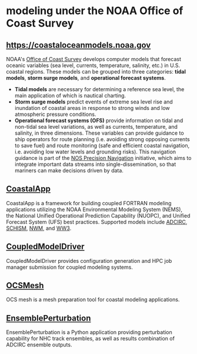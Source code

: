 # modeling under the NOAA Office of Coast Survey
## https://coastaloceanmodels.noaa.gov

NOAA's [Office of Coast Survey](https://nauticalcharts.noaa.gov/) develops computer models that forecast oceanic variables (sea level, currents, temperature, salinity, etc.) in U.S. coastal regions. 
These models can be grouped into three categories: **tidal models**, **storm surge models**, and **operational forecast systems**.

- **Tidal models** are necessary for determining a reference sea level, the main application of which is nautical charting.
- **Storm surge models** predict events of extreme sea level rise and inundation of coastal areas in response to strong winds and low atmospheric pressure conditions.
- **Operational forecast systems (OFS)** provide information on tidal and non-tidal sea level variations, as well as currents, temperature, and salinity, in three dimensions. 
These variables can provide guidance to ship operators for route planning (i.e. avoiding strong opposing currents to save fuel) and route monitoring (safe and efficient coastal navigation, i.e. avoiding low water levels and grounding risks). This navigation guidance is part of the [NOS Precision Navigation](https://marinenavigation.noaa.gov/) initiative, which aims to integrate important data streams into single-dissemination, so that mariners can make decisions driven by data.

## [CoastalApp](https://github.com/noaa-ocs-modeling/CoastalApp)
CoastalApp is a framework for building coupled FORTRAN modeling applications utilizing the NOAA Environmental Modeling System (NEMS), the National Unified Operational Prediction Capability (NUOPC), and Unified Forecast System (UFS) best practices. 
Supported models include [ADCIRC](https://github.com/adcirc/adcirc-cg), [SCHISM](https://github.com/schism-dev/schism), [NWM](https://github.com/noaa-ocs-modeling/nwm_public_nuopc), and [WW3](https://github.com/noaa-ocs-modeling/WW3).
## [CoupledModelDriver](https://github.com/noaa-ocs-modeling/CoupledModelDriver)
CoupledModelDriver provides configuration generation and HPC job manager submission for coupled modeling systems.
## [OCSMesh](https://github.com/noaa-ocs-modeling/OCSMesh)
OCS mesh is a mesh preparation tool for coastal modeling applications.
## [EnsemblePerturbation](https://github.com/noaa-ocs-modeling/EnsemblePerturbation)
EnsemblePerturbation is a Python application providing perturbation capability for NHC track ensembles, as well as results combination of ADCIRC ensemble outputs.
